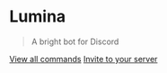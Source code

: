 # **Lumina**

> A bright bot for Discord

[View all commands](#commands) [Invite to your server](https://lumina.lucinea.com/invite)
